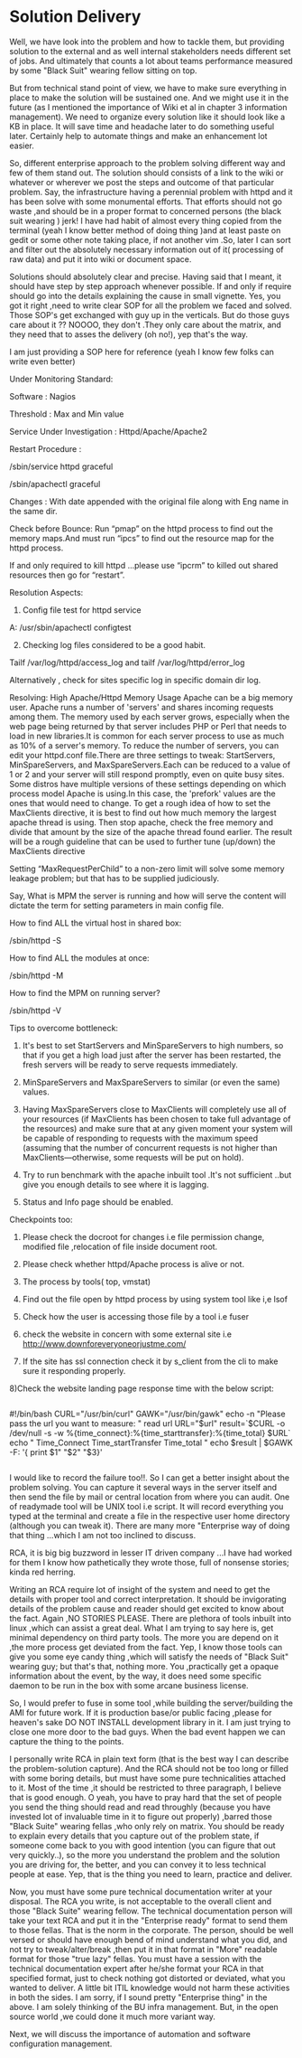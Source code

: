 # Solution Delivery
Well, we have look into the problem and how to tackle them, but providing solution to the external and as well internal stakeholders needs different set of jobs. And ultimately that counts a lot about teams performance measured by some "Black Suit" wearing fellow sitting on top.

But from technical stand point of view, we have to make sure everything in place to make the solution will be sustained one. And we might use it in the future (as I mentioned the importance of Wiki et al in chapter 3 information management). We need to organize every solution like it should look like a KB in place. It will save time and headache later  to do something useful later. Certainly help to automate things and make an enhancement lot easier.

So, different enterprise approach to the problem solving different way and few of them stand out. The solution should consists of a link to the wiki or whatever or wherever we post the steps and outcome of that particular problem. Say, the infrastructure having a perennial problem with httpd and it has been solve with some monumental efforts. That efforts should not go waste ,and should be in a proper format to concerned persons (the black suit wearing ) jerk! I have had habit of almost every thing copied from the terminal (yeah I know better method of doing thing )and at least paste on gedit or some other note taking place, if not another vim .So, later I can sort and filter out the absolutely necessary information out of it( processing of raw data) and put it into wiki or document space.

Solutions should absolutely clear and precise. Having said that I meant, it should have step by step approach whenever possible. If and only if require should go into the details explaining the cause in small vignette. Yes, you got it right ,need to write clear SOP for all the problem we faced and solved. Those SOP's get exchanged with guy up in the verticals. But do those guys care about it ?? NOOOO, they don't .They only care about the matrix, and they need that to asses the delivery (oh no!), yep that's the way.

I am just providing a SOP here for reference (yeah I know few folks can write even better)

Under Monitoring Standard:

Software : Nagios

Threshold : Max and Min value


Service Under Investigation : Httpd/Apache/Apache2

Restart Procedure :

/sbin/service httpd graceful

/sbin/apachectl  graceful

Changes : With date appended with the original file along with Eng name in the same dir.

Check before Bounce: Run “pmap” on the httpd process to find out the memory maps.And must run “ipcs” to find out the resource map for the httpd process.

If and only required to kill httpd ...please use “ipcrm” to killed out shared resources then go for “restart”.


Resolution Aspects:

1) Config file test for httpd service

A: /usr/sbin/apachectl configtest

2)   Checking log files considered to be a good habit.

  Tailf /var/log/httpd/access_log  and tailf /var/log/httpd/error_log

Alternatively , check for sites specific log in specific domain dir log.

Resolving: High Apache/Httpd Memory Usage
Apache can be a big memory user. Apache runs a number of 'servers' and shares incoming requests among them. The memory used by each server grows, especially when the web page being returned by that server includes PHP or Perl that needs to load in new libraries.It is common for each server process to use as much as 10% of a server's memory.
To reduce the number of servers, you can edit your httpd.conf file.There are three settings to tweak: StartServers, MinSpareServers, and MaxSpareServers.Each can be reduced to a value of 1 or 2 and your server will still respond promptly, even on quite busy sites. Some distros have multiple versions of these settings depending on which process model Apache is using.In this case, the 'prefork' values are the ones that would need to change.
To get a rough idea of how to set the MaxClients directive, it is best to find out how much memory the largest apache thread is using. Then stop apache, check the free memory and divide that amount by the size of the apache thread found earlier. The result will be a rough guideline that can be used to further tune (up/down) the MaxClients directive

Setting “MaxRequestPerChild”  to a non-zero limit will solve some memory leakage problem; but that has to be supplied judiciously.

Say, What is MPM the server is running and how will serve the content will dictate the term for setting parameters in main config file.

How to find ALL the virtual host in shared box:

/sbin/httpd -S


How to find ALL the modules at once:

/sbin/httpd -M

How to find the MPM on running server?

/sbin/httpd -V


Tips to overcome bottleneck:

1) It's best to set StartServers and MinSpareServers to high numbers, so that if you get a high load just after the server has been restarted, the fresh servers will be ready to serve requests immediately.

2) MinSpareServers and MaxSpareServers to similar (or even the same) values.

3) Having MaxSpareServers close to MaxClients will completely use all of your resources (if MaxClients has been chosen to take full advantage of the resources) and make sure that at any given moment your system will be capable of responding to requests with the maximum speed (assuming that the number of concurrent requests is not higher than MaxClients—otherwise, some requests will be put on hold).

3) Try to run benchmark with the apache inbuilt tool .It's not sufficient ..but give you enough details to see where it is lagging.

4) Status and Info page should be enabled.


Checkpoints too:

1) Please check the docroot for changes i.e file permission change, modified file ,relocation of file inside document root.

2) Please check whether httpd/Apache process is alive or not.

3) The process by tools( top, vmstat)

4) Find out the file open by httpd process by using system tool like i,e lsof

5) Check how the user is accessing those file by a tool i.e fuser

6) check the website in concern with some external site i.e  http://www.downforeveryoneorjustme.com/

7) If the site has ssl connection check it by s_client from the cli to make sure it responding properly.

8)Check the website landing page response time with the below script:
```
```

#!/bin/bash
CURL="/usr/bin/curl"
GAWK="/usr/bin/gawk"
echo -n "Please pass the url you want to measure:  "
read url
URL="$url"
result=`$CURL -o /dev/null -s -w %{time_connect}:%{time_starttransfer}:%{time_total} $URL`
echo " Time_Connect     Time_startTransfer   Time_total "
echo $result | $GAWK -F: '{ print    $1"               "$2"                   "$3}'
```

```
I would like to record the failure too!!. So I can get a better insight about the problem solving. You can capture it several ways in the server itself and then send the file by mail or central location from where you can audit. One of readymade tool will be UNIX tool i.e script. It will record everything you typed at the terminal and create a file in the respective user home directory (although you can tweak it). There are many more "Enterprise way of doing that thing ...which I am not too inclined to discuss.

RCA, it is big big buzzword in lesser IT driven company ...I have had worked for them I know how pathetically they wrote those, full of nonsense stories; kinda red herring.

Writing an RCA require lot of insight of the system and need to get the details with proper tool and correct interpretation. It should be invigorating details of the problem cause and reader should get excited to know about the fact. Again ,NO STORIES PLEASE. There are plethora of tools  inbuilt into linux ,which can assist a great deal. What I am trying to say here is, get minimal dependency on third party tools. The more you are depend on it ,the more process get deviated from the fact. Yep, I know those tools can give you some eye candy thing ,which will satisfy the needs of "Black Suit" wearing guy; but that's that, nothing more. You ,practically get a opaque information about the event, by the way, it does need some specific daemon to be run in the box with some arcane business license.

So, I would prefer to fuse in some tool ,while building the server/building the AMI for future work. If it is production base/or public facing ,please for heaven's sake DO NOT INSTALL development library in it. I am just trying to close one more door to the bad guys. When the bad event happen we can capture the thing to the points.

I personally write RCA in plain text form (that is the best way I can describe the problem-solution capture). And the RCA should not be too long or filled with some boring details, but must have some pure technicalities attached to it. Most of the time ,it should be restricted to three paragraph, I believe that is good enough. O yeah, you have to pray hard that the set of people you send the thing should read and read throughly (because you have invested lot of invaluable time in it to figure out properly) ,barred those "Black Suite" wearing fellas ,who only rely on matrix. You should be ready to explain every details that you capture out of the problem state, if someone come back to you with good intention (you can figure that out very quickly..), so the more you understand the problem and the solution you are driving for, the better, and you can convey it to less technical people at ease. Yep, that is the thing you need to learn, practice and deliver.

Now, you must have some pure technical documentation writer at your disposal. The RCA you write, is not acceptable to the overall client and those "Black Suite" wearing fellow. The technical documentation person will take your text RCA and put it in the "Enterprise ready" format to send them to those fellas. That is the norm in the corporate. The person, should be well versed or should have enough bend of mind understand what you did, and not try to tweak/alter/break ,then put it in that format in "More" readable format for those "true lazy" fellas. You must have a session with the technical documentation expert after he/she format your RCA in that specified format, just to check nothing got distorted or deviated, what you wanted to deliver. A little bit ITIL knowledge would not harm these activities in both the sides. I am sorry, if I sound pretty "Enterprise thing" in the above. I am solely thinking of the BU infra management. But, in the open source world ,we could done it much more variant way.

Next, we will discuss the importance of automation and software configuration management.




